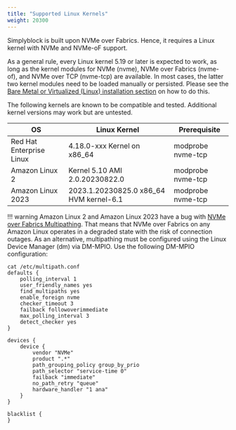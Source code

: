 ```yaml
---
title: "Supported Linux Kernels"
weight: 20300
---
```


Simplyblock is built upon NVMe over Fabrics. Hence, it requires a Linux kernel with NVMe and NVMe-oF support.

As a general rule, every Linux kernel 5.19 or later is expected to work, as long as the kernel modules for NVMe (nvme),
NVMe over Fabrics (nvme-of), and NVMe over TCP (nvme-tcp) are available. In most cases, the latter two kernel
modules need to be loaded manually or persisted. Please see
the [Bare Metal or Virtualized (Linux) installation section](../deployments/baremetal/index.md) on how to do this.

The following kernels are known to be compatible and tested. Additional kernel versions may work but are untested.

| OS                       | Linux Kernel                            | Prerequisite      |
|--------------------------|-----------------------------------------|-------------------|
| Red Hat Enterprise Linux | 4.18.0-xxx Kernel on x86_64             | modprobe nvme-tcp |
| Amazon Linux 2           | Kernel 5.10 AMI 2.0.20230822.0          | modprobe nvme-tcp |
| Amazon Linux 2023        | 2023.1.20230825.0 x86_64 HVM kernel-6.1 | modprobe nvme-tcp |

!!! warning
    Amazon Linux 2 and Amazon Linux 2023 have a bug with
    [NVMe over Fabrics Multipathing](../important-notes/terminology.md#multipathing). That means that NVMe over Fabrics
    on any Amazon Linux operates in a degraded state with the risk of connection outages. As an alternative,
    multipathing must be configured using the Linux Device Manager (dm) via DM-MPIO. Use the following DM-MPIO configuration:

    cat /etc/multipath.conf 
    defaults {
        polling_interval 1
        user_friendly_names yes
        find_multipaths yes
        enable_foreign nvme
        checker_timeout 3
        failback followoverimmediate
        max_polling_interval 3
        detect_checker yes
    }

    devices {
        device {
            vendor "NVMe"
            product ".*"
            path_grouping_policy group_by_prio
            path_selector "service-time 0"
            failback "immediate"
            no_path_retry "queue"
            hardware_handler "1 ana"
        }
    }
    
    blacklist {
    }
